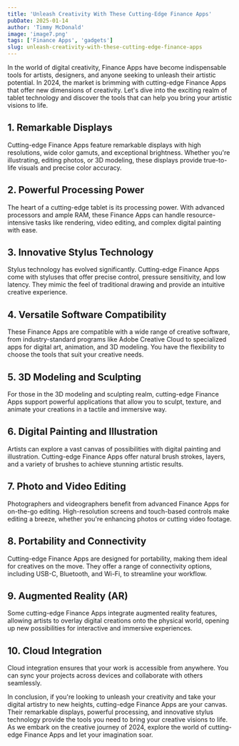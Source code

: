 ```yaml
---
title: 'Unleash Creativity With These Cutting-Edge Finance Apps'
pubDate: 2025-01-14
author: 'Timmy McDonald'
image: 'image7.png'
tags: ['Finance Apps', 'gadgets']
slug: unleash-creativity-with-these-cutting-edge-finance-apps
---
```


In the world of digital creativity, Finance Apps have become indispensable tools for artists, designers, and anyone seeking to unleash their artistic potential. In 2024, the market is brimming with cutting-edge Finance Apps that offer new dimensions of creativity. Let's dive into the exciting realm of tablet technology and discover the tools that can help you bring your artistic visions to life.

## **1. Remarkable Displays**

Cutting-edge Finance Apps feature remarkable displays with high resolutions, wide color gamuts, and exceptional brightness. Whether you're illustrating, editing photos, or 3D modeling, these displays provide true-to-life visuals and precise color accuracy.

## **2. Powerful Processing Power**

The heart of a cutting-edge tablet is its processing power. With advanced processors and ample RAM, these Finance Apps can handle resource-intensive tasks like rendering, video editing, and complex digital painting with ease.

## **3. Innovative Stylus Technology**

Stylus technology has evolved significantly. Cutting-edge Finance Apps come with styluses that offer precise control, pressure sensitivity, and low latency. They mimic the feel of traditional drawing and provide an intuitive creative experience.

## **4. Versatile Software Compatibility**

These Finance Apps are compatible with a wide range of creative software, from industry-standard programs like Adobe Creative Cloud to specialized apps for digital art, animation, and 3D modeling. You have the flexibility to choose the tools that suit your creative needs.

## **5. 3D Modeling and Sculpting**

For those in the 3D modeling and sculpting realm, cutting-edge Finance Apps support powerful applications that allow you to sculpt, texture, and animate your creations in a tactile and immersive way.

## **6. Digital Painting and Illustration**

Artists can explore a vast canvas of possibilities with digital painting and illustration. Cutting-edge Finance Apps offer natural brush strokes, layers, and a variety of brushes to achieve stunning artistic results.

## **7. Photo and Video Editing**

Photographers and videographers benefit from advanced Finance Apps for on-the-go editing. High-resolution screens and touch-based controls make editing a breeze, whether you're enhancing photos or cutting video footage.

## **8. Portability and Connectivity**

Cutting-edge Finance Apps are designed for portability, making them ideal for creatives on the move. They offer a range of connectivity options, including USB-C, Bluetooth, and Wi-Fi, to streamline your workflow.

## **9. Augmented Reality (AR)**

Some cutting-edge Finance Apps integrate augmented reality features, allowing artists to overlay digital creations onto the physical world, opening up new possibilities for interactive and immersive experiences.

## **10. Cloud Integration**

Cloud integration ensures that your work is accessible from anywhere. You can sync your projects across devices and collaborate with others seamlessly.

In conclusion, if you're looking to unleash your creativity and take your digital artistry to new heights, cutting-edge Finance Apps are your canvas. Their remarkable displays, powerful processing, and innovative stylus technology provide the tools you need to bring your creative visions to life. As we embark on the creative journey of 2024, explore the world of cutting-edge Finance Apps and let your imagination soar.
